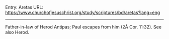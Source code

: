 Entry: Aretas
URL: https://www.churchofjesuschrist.org/study/scriptures/bd/aretas?lang=eng

---

Father-in-law of Herod Antipas; Paul escapes from him (2Â Cor. 11:32). See also Herod.

